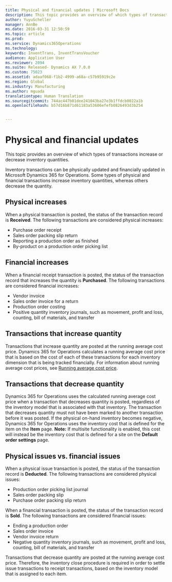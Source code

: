 ```yaml
---
title: Physical and financial updates | Microsoft Docs
description: This topic provides an overview of which types of transactions increase or decrease inventory quantities.
author: YuyuScheller
manager: AnnBe
ms.date: 2016-03-31 12:50:59
ms.topic: article
ms.prod: 
ms.service: Dynamics365Operations
ms.technology: 
keywords: InventTrans, InventTransVoucher
audience: Application User
ms.reviewer: 2094
ms.suite: Released- Dynamics AX 7.0.0
ms.custom: 75023
ms.assetid: adaaf068-f1b2-4999-a68a-c57b95919c2e
ms.region: Global
ms.industry: Manufacturing
ms.author: mguada
translationtype: Human Translation
ms.sourcegitcommit: 744ac447b01dee241043ba27e3b1ffdcb0022a1b
ms.openlocfilehash: b57d16b871d61183a53606efefb0826493d3b254


---
```


# <a name="physical-and-financial-updates"></a>Physical and financial updates

This topic provides an overview of which types of transactions increase or decrease inventory quantities. 

Inventory transactions can be physically updated and financially updated in Microsoft Dynamics 365 for Operations. Some types of physical and financial transactions increase inventory quantities, whereas others decrease the quantity.

## <a name="physical-increases"></a>Physical increases
When a physical transaction is posted, the status of the transaction record is **Received**. The following transactions are considered physical increases:

-   Purchase order receipt
-   Sales order packing slip return
-   Reporting a production order as finished
-   By-product on a production order picking list

## <a name="financial-increases"></a>Financial increases
When a financial receipt transaction is posted, the status of the transaction record that increases the quantity is **Purchased**. The following transactions are considered financial increases:

-   Vendor invoice
-   Sales order invoice for a return
-   Production order costing
-   Positive quantity inventory journals, such as movement, profit and loss, counting, bill of materials, and transfer

## <a name="transactions-that-increase-quantity"></a>Transactions that increase quantity
Transactions that increase quantity are posted at the running average cost price. Dynamics 365 for Operations calculates a running average cost price that is based on the cost of each of these transactions for each inventory dimension that is being tracked financially. For information about running average cost prices, see [Running average cost price](https://docs.microsoft.com/en-us/dynamics365/operations/manufacturing/cost-management/running-average-cost-price).

## <a name="transactions-that-decrease-quantity"></a>Transactions that decrease quantity
Dynamics 365 for Operations uses the calculated running average cost price when a transaction that decreases quantity is posted, regardless of the inventory model that is associated with that inventory. The transaction that decreases quantity must not have been marked to another transaction before it was posted. If the physical on-hand inventory becomes negative, Dynamics 365 for Operations uses the inventory cost that is defined for the item on the **Item** page. **Note:** If multisite functionality is enabled, this cost will instead be the inventory cost that is defined for a site on the **Default order settings** page.

## <a name="physical-issues-vs-financial-issues"></a>Physical issues vs. financial issues
When a physical issue transaction is posted, the status of the transaction record is **Deducted**. The following transactions are considered physical issues:

-   Production order picking list journal
-   Sales order packing slip
-   Purchase order packing slip return

When a financial transaction is posted, the status of the transaction record is **Sold**. The following transactions are considered financial issues:

-   Ending a production order
-   Sales order invoice
-   Vendor invoice return
-   Negative quantity inventory journals, such as movement, profit and loss, counting, bill of materials, and transfer

Transactions that decrease quantity are posted at the running average cost price. Therefore, the inventory close procedure is required in order to settle issue transactions to receipt transactions, based on the inventory model that is assigned to each item.




<!--HONumber=Feb17_HO3-->


